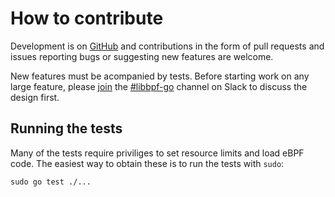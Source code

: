 # How to contribute

Development is on [GitHub](https://github.com/cilium/ebpf) and contributions in
the form of pull requests and issues reporting bugs or suggesting new features
are welcome.

New features must be acompanied by tests. Before starting work on any large
feature, please [join](https://cilium.herokuapp.com/) the
[#libbpf-go](https://cilium.slack.com/messages/libbpf-go) channel on Slack to
discuss the design first.

## Running the tests

Many of the tests require priviliges to set resource limits and load eBPF code.
The easiest way to obtain these is to run the tests with `sudo`:

    sudo go test ./...